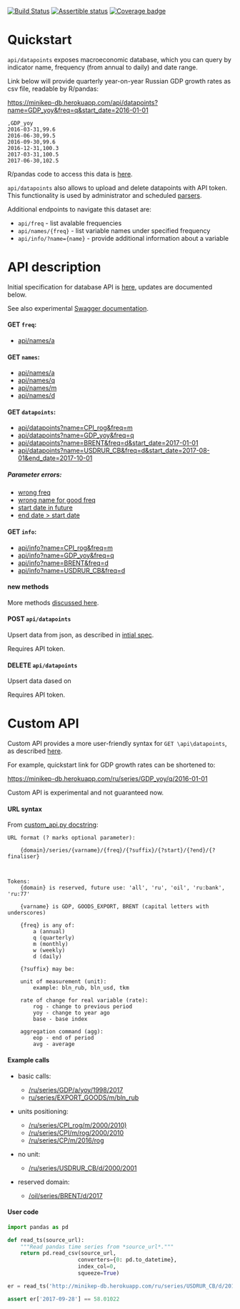 [![Build Status](https://travis-ci.org/mini-kep/db.svg?branch=master)](https://travis-ci.org/mini-kep/db)
[![Assertible status](https://assertible.com/apis/56e34b07-ae3a-4248-937e-fef69d8ec2f2/status?api_token=VkiQoHOdjWU3vGv2)](https://assertible.com/dashboard#/services/56e34b07-ae3a-4248-937e-fef69d8ec2f2/results)
[![Coverage badge](https://codecov.io/gh/mini-kep/db/branch/master/graphs/badge.svg)](https://codecov.io/gh/mini-kep/db)

# Quickstart

```api/datapoints``` exposes macroeconomic database, which you can query by indicator name, frequency (from annual to daily) and date range. 

Link below will provide quarterly year-on-year Russian GDP growth rates as csv file, readable by R/pandas:

<https://minikep-db.herokuapp.com/api/datapoints?name=GDP_yoy&freq=q&start_date=2016-01-01>

```
,GDP_yoy
2016-03-31,99.6
2016-06-30,99.5
2016-09-30,99.6
2016-12-31,100.3
2017-03-31,100.5
2017-06-30,102.5
```

R/pandas code to access this data is [here](https://github.com/mini-kep/user-charts/blob/master/access.py).

```api/datapoints``` also allows to upload and delete datapoints with API token. This functionality 
is used by administrator and scheduled [parsers](https://github.com/mini-kep/parsers).

Additional endpoints to navigate this dataset are:

  - ```api/freq``` - list avalable frequencies
  - ```api/names/{freq}``` - list variable names under specified frequency 
  - ```api/info/?name={name}``` - provide additional information about a variable


# API description 

Initial specification for database API is [here](https://mini-kep.github.io/documentation/database/),
updates are documented below.

See also experimental [Swagger documentation](http://minikep-db.herokuapp.com/apidocs). 


#### GET ```freq```:
- [api/names/a](https://minikep-db.herokuapp.com/api/freq)


#### GET ```names```:
- [api/names/a](https://minikep-db.herokuapp.com/api/names/a)
- [api/names/q](https://minikep-db.herokuapp.com/api/names/q)
- [api/names/m](https://minikep-db.herokuapp.com/api/names/m)
- [api/names/d](https://minikep-db.herokuapp.com/api/names/d)

#### GET ```datapoints```:
- [api/datapoints?name=CPI_rog&freq=m](https://minikep-db.herokuapp.com/api/datapoints?name=CPI_rog&freq=m)
- [api/datapoints?name=GDP_yoy&freq=q](https://minikep-db.herokuapp.com/api/datapoints?name=GDP_yoy&freq=q)
- [api/datapoints?name=BRENT&freq=d&start_date=2017-01-01](https://minikep-db.herokuapp.com/api/datapoints?name=BRENT&freq=d&start_date=2017-01-01)
- [api/datapoints?name=USDRUR_CB&freq=d&start_date=2017-08-01&end_date=2017-10-01](https://minikep-db.herokuapp.com/api/datapoints?name=USDRUR_CB&freq=d&start_date=2017-08-01&end_date=2017-10-01)

##### Parameter errors:
- [wrong freq](https://minikep-db.herokuapp.com/api/datapoints?name=ABC&freq=z&format=json)
- [wrong name for good freq](https://minikep-db.herokuapp.com/api/datapoints?name=ABC&freq=q&format=json)
- [start date in future](https://minikep-db.herokuapp.com/api/datapoints?name=BRENT&freq=d&start_date=2025-01-01)
- [end date > start date](https://minikep-db.herokuapp.com/api/datapoints?name=BRENT&freq=d&start_date=2015-01-01&end_date=2000-01-01)


#### GET ```info```:
- [api/info?name=CPI_rog&freq=m](https://minikep-db.herokuapp.com/api/info?name=CPI_rog&freq=m)
- [api/info?name=GDP_yoy&freq=q](https://minikep-db.herokuapp.com/api/info?name=GDP_yoy&freq=q)
- [api/info?name=BRENT&freq=d](https://minikep-db.herokuapp.com/api/info?name=BRENT&freq=d)
- [api/info?name=USDRUR_CB&freq=d](https://minikep-db.herokuapp.com/api/info?name=USDRUR_CB&freq=d)

#### new methods

More methods [discussed here](https://github.com/mini-kep/db/issues/8#issuecomment-336152762).


#### POST ```api/datapoints``` 

Upsert data from json, as described in [intial spec](https://mini-kep.github.io/documentation/database/#post).

Requires API token.

#### DELETE ```api/datapoints``` 

Upsert data dased on 

Requires API token.


# Custom API

Custom API provides a more user-friendly syntax for ```GET \api\datapoints```, 
as described [here](https://mini-kep.github.io/documentation/custom_api/). 

For example, quickstart link for GDP growth rates can be shortened to:

<https://minikep-db.herokuapp.com/ru/series/GDP_yoy/q/2016-01-01>

Custom API is experimental and not guaranteed now. 

#### URL syntax

From [custom_api.py docstring](https://github.com/mini-kep/db/blob/master/db/custom_api/custom_api.py#L1-L36):

```
URL format (? marks optional parameter):

    {domain}/series/{varname}/{freq}/{?suffix}/{?start}/{?end}/{?finaliser}
    
    
	
Tokens:
	{domain} is reserved, future use: 'all', 'ru', 'oil', 'ru:bank', 'ru:77'
	
	{varname} is GDP, GOODS_EXPORT, BRENT (capital letters with underscores)
	
	{freq} is any of:
	    a (annual)
	    q (quarterly)
	    m (monthly)
	    w (weekly)
	    d (daily)
	
	{?suffix} may be:
	
	unit of measurement (unit):
		example: bln_rub, bln_usd, tkm
	
	rate of change for real variable (rate):
		rog - change to previous period
		yoy - change to year ago
		base - base index
	
	aggregation command (agg):
		eop - end of period
		avg - average
```		


#### Example calls

- basic calls:
    - [/ru/series/GDP/a/yoy/1998/2017](http://minikep-db.herokuapp.com/ru/series/GDP/a/yoy/1998/2017)
    - [ru/series/EXPORT_GOODS/m/bln_rub](http://minikep-db.herokuapp.com/ru/series/EXPORT_GOODS/m/bln_rub)
    
- units positioning:
    - [/ru/series/CPI_rog/m/2000/2010)](http://minikep-db.herokuapp.com/ru/series/CPI_rog/m/2000/2010)
    - [/ru/series/CPI/m/rog/2000/2010](http://minikep-db.herokuapp.com/ru/series/CPI/m/rog/2000/2010)
    - [/ru/series/CP/m/2016/rog](https://minikep-db.herokuapp.com/ru/series/CPI/m/2016/rog)

- no unit:
    - [/ru/series/USDRUR_CB/d/2000/2001](https://minikep-db.herokuapp.com/ru/series/USDRUR_CB/d/2015/2016)

- reserved domain:
    - [/oil/series/BRENT/d/2017](https://minikep-db.herokuapp.com/oil/series/BRENT/d/2017)
    

#### User code

```python
import pandas as pd

def read_ts(source_url):
	"""Read pandas time series from *source_url*."""
	return pd.read_csv(source_url, 
                      converters={0: pd.to_datetime}, 
                      index_col=0,
                      squeeze=True)

er = read_ts('http://minikep-db.herokuapp.com/ru/series/USDRUR_CB/d/2017/')

assert er['2017-09-28'] == 58.01022
```
